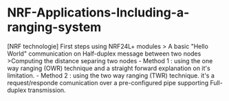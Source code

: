 # NRF-Applications-Including-a-ranging-system
 [NRF technologie] First steps using NRF24L+ modules > A basic "Hello World" communication on Half-duplex message between two nodes  >Computing the distance separing two nodes  - Method 1 : using the one way ranging (OWR) technique and a straight forward explanation on it's limitation. - Method 2 : using the two way ranging (TWR) technique. it's a request/responde comunication over a pre-configured pipe supporting Full-duplex transmission.
